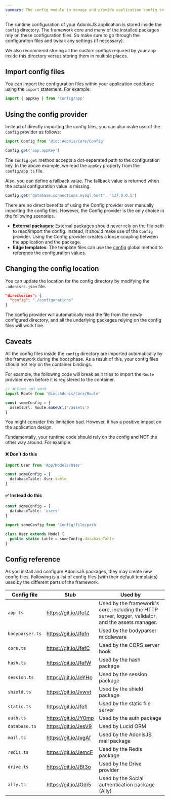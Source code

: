 ```yaml
---
summary: The config module to manage and provide application config to the installed packages.
---
```


The runtime configuration of your AdonisJS application is stored inside the `config` directory. The framework core and many of the installed packages rely on these configuration files. So make sure to go through the configuration files and tweak any settings (if necessary).

We also recommend storing all the custom configs required by your app inside this directory versus storing them in multiple places.

## Import config files
You can import the configuration files within your application codebase using the `import` statement. For example:

```ts
import { appKey } from 'Config/app'
```

## Using the config provider
Instead of directly importing the config files, you can also make use of the `Config` provider as follows:

```ts
import Config from '@ioc:Adonis/Core/Config'

Config.get('app.appKey')
```

The `Config.get` method accepts a dot-separated path to the configuration key. In the above example, we read the `appKey` property from the `config/app.ts` file.

Also, you can define a fallback value. The fallback value is returned when the actual configuration value is missing.

```ts
Config.get('database.connections.mysql.host', '127.0.0.1')
```

There are no direct benefits of using the Config provider over manually importing the config files. However, the Config provider is the only choice in the following scenarios.

- **External packages**: External packages should never rely on the file path to read/import the config. Instead, it should make use of the `Config` provider. Using the Config provider creates a loose coupling between the application and the package.
- **Edge templates**: The template files can use the [config](../../reference/views/globals/all-helpers.md#config) global method to reference the configuration values.

## Changing the config location

You can update the location for the config directory by modifying the `.adonisrc.json` file.

```json
"directories": {
  "config": "./configurations"
}
```

The config provider will automatically read the file from the newly configured directory, and all the underlying packages relying on the config files will work fine.

## Caveats

All the config files inside the `config` directory are imported automatically by the framework during the boot phase. As a result of this, your config files should not rely on the container bindings.

For example, the following code will break as it tries to import the `Route` provider even before it is registered to the container.

```ts
// ❌ Does not work
import Route from '@ioc:Adonis/Core/Route'

const someConfig = {
  assetsUrl: Route.makeUrl('/assets')
}
```

You might consider this limitation bad. However, it has a positive impact on the application design.

Fundamentally, your runtime code should rely on the config and NOT the other way around. For example:

#### ❌ Don't do this
```ts
import User from 'App/Models/User'

const someConfig = {
  databaseTable: User.table
}
```

#### ✅ Instead do this

```ts
const someConfig = {
  databaseTable: 'users'
}
```

```ts
import someConfig from 'Config/file/path'

class User extends Model {
  public static table = someConfig.databaseTable
}
```

## Config reference

As you install and configure AdonisJS packages, they may create new config files. Following is a list of config files (with their default templates) used by the different parts of the framework.

| Config file | Stub | Used by |
|------------|------|----------|
| `app.ts` | https://git.io/JfefZ | Used by the framework's core, including the HTTP server, logger, validator, and the assets manager. |
| `bodyparser.ts` | https://git.io/Jfefn | Used by the bodyparser middleware |
| `cors.ts` | https://git.io/JfefC | Used by the CORS server hook |
| `hash.ts` | https://git.io/JfefW | Used by the hash package |
| `session.ts` | https://git.io/JeYHp | Used by the session package |
| `shield.ts` | https://git.io/Jvwvt | Used by the shield package
| `static.ts` | https://git.io/Jfefl | Used by the static file server |
| `auth.ts` | https://git.io/JY0mp | Used by the auth package |
| `database.ts` | https://git.io/JesV9 | Used by Lucid ORM |
| `mail.ts` | https://git.io/JvgAf | Used by the AdonisJS mail package |
| `redis.ts` | https://git.io/JemcF | Used by the Redis package |
| `drive.ts` | https://git.io/JBt3o | Used by the Drive provider |
| `ally.ts` | https://git.io/JOdi5 | Used by the Social authentication package (Ally) |
